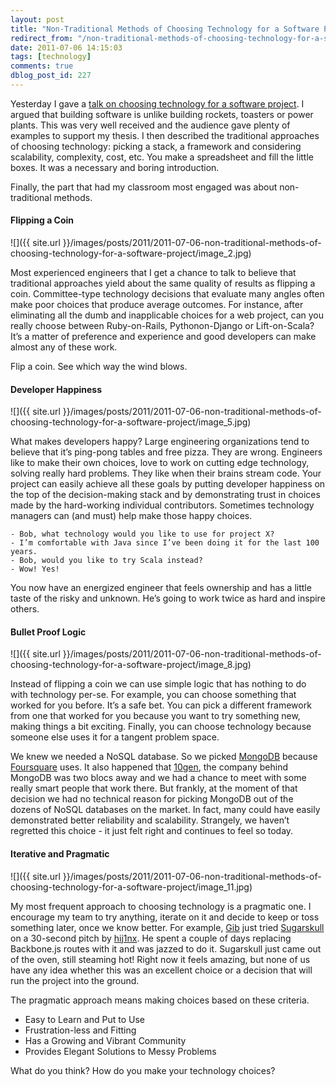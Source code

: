 ```yaml
---
layout: post
title: "Non-Traditional Methods of Choosing Technology for a Software Project"
redirect_from: "/non-traditional-methods-of-choosing-technology-for-a-software-project/"
date: 2011-07-06 14:15:03
tags: [technology]
comments: true
dblog_post_id: 227
---
```

Yesterday I gave a [talk on choosing technology for a software project](/slides-from-choosing-technology). I argued that building software is unlike building rockets, toasters or power plants. This was very well received and the audience gave plenty of examples to support my thesis. I then described the traditional approaches of choosing technology: picking a stack, a framework and considering scalability, complexity, cost, etc. You make a spreadsheet and fill the little boxes. It was a necessary and boring introduction.

Finally, the part that had my classroom most engaged was about non-traditional methods.

#### Flipping a Coin

![]({{ site.url }}/images/posts/2011/2011-07-06-non-traditional-methods-of-choosing-technology-for-a-software-project/image_2.jpg)

Most experienced engineers that I get a chance to talk to believe that traditional approaches yield about the same quality of results as flipping a coin. Committee-type technology decisions that evaluate many angles often make poor choices that produce average outcomes. For instance, after eliminating all the dumb and inapplicable choices for a web project, can you really choose between Ruby-on-Rails, Pythonon-Django or Lift-on-Scala? It’s a matter of preference and experience and good developers can make almost any of these work.

Flip a coin. See which way the wind blows.

#### Developer Happiness

![]({{ site.url }}/images/posts/2011/2011-07-06-non-traditional-methods-of-choosing-technology-for-a-software-project/image_5.jpg)

What makes developers happy? Large engineering organizations tend to believe that it’s ping-pong tables and free pizza. They are wrong. Engineers like to make their own choices, love to work on cutting edge technology, solving really hard problems. They like when their brains stream code. Your project can easily achieve all these goals by putting developer happiness on the top of the decision-making stack and by demonstrating trust in choices made by the hard-working individual contributors. Sometimes technology managers can (and must) help make those happy choices.

```
- Bob, what technology would you like to use for project X?
- I’m comfortable with Java since I’ve been doing it for the last 100 years.
- Bob, would you like to try Scala instead?
- Wow! Yes!
```

You now have an energized engineer that feels ownership and has a little taste of the risky and unknown. He’s going to work twice as hard and inspire others.

#### Bullet Proof Logic

![]({{ site.url }}/images/posts/2011/2011-07-06-non-traditional-methods-of-choosing-technology-for-a-software-project/image_8.jpg)

Instead of flipping a coin we can use simple logic that has nothing to do with technology per-se. For example, you can choose something that worked for you before. It’s a safe bet. You can pick a different framework from one that worked for you because you want to try something new, making things a bit exciting. Finally, you can choose technology because someone else uses it for a tangent problem space.

We knew we needed a NoSQL database. So we picked [MongoDB](http://mongodb.org) because [Foursquare](http://foursquare.com) uses. It also happened that [10gen](http://10gen.com), the company behind MongoDB was two blocs away and we had a chance to meet with some really smart people that work there. But frankly, at the moment of that decision we had no technical reason for picking MongoDB out of the dozens of NoSQL databases on the market. In fact, many could have easily demonstrated better reliability and scalability. Strangely, we haven’t regretted this choice - it just felt right and continues to feel so today.

#### Iterative and Pragmatic

![]({{ site.url }}/images/posts/2011/2011-07-06-non-traditional-methods-of-choosing-technology-for-a-software-project/image_11.jpg)

My most frequent approach to choosing technology is a pragmatic one. I encourage my team to try anything, iterate on it and decide to keep or toss something later, once we know better. For example, [Gib](http://blog.shortforgilbert.com/) just tried [Sugarskull](https://github.com/hij1nx/SugarSkull) on a 30-second pitch by [hij1nx](http://twitter.com/hij1nx). He spent a couple of days replacing Backbone.js routes with it and was jazzed to do it. Sugarskull just came out of the oven, still steaming hot! Right now it feels amazing, but none of us have any idea whether this was an excellent choice or a decision that will run the project into the ground.

The pragmatic approach means making choices based on these criteria.

- Easy to Learn and Put to Use
- Frustration-less and Fitting
- Has a Growing and Vibrant Community
- Provides Elegant Solutions to Messy Problems

What do you think? How do you make your technology choices?

